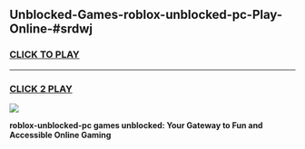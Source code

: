 
## Unblocked-Games-roblox-unblocked-pc-Play-Online-#srdwj
<h3>
<a href="https://premium.freeplayer.one?title=roblox-unblocked-pc&ref=27F">CLICK TO PLAY</a></h3>
<hr>

<h3>
<a href="https://premium.freeplayer.one?title=roblox-unblocked-pc&ref=27F">CLICK 2 PLAY</a>
  
</h3>

<a href="https://premium.freeplayer.one?title=roblox-unblocked-pc&ref=27F"><img src="https://clearcache.store/games.png"></a>


**roblox-unblocked-pc games unblocked: Your Gateway to Fun and Accessible Online Gaming**

